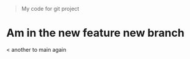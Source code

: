 <!-- My git project  -->

> My code for git project

# Am in the new feature new branch

< another to main again
